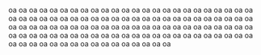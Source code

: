  oa oa oa oa oa oa oa oa oa oa oa oa oa oa oa oa oa oa oa oa oa oa oa oa oa oa oa oa oa oa oa oa oa oa oa oa oa oa oa oa oa oa oa oa oa oa oa oa oa oa oa oa oa oa oa oa oa oa oa oa oa oa oa oa oa oa oa oa oa oa oa oa oa oa oa oa oa oa oa oa oa oa oa oa oa oa oa oa oa oa oa oa oa oa oa oa oa oa oa oa oa oa oa oa oa oa oa oa oa oa oa oa
